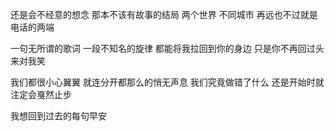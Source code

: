还是会不经意的想念
那本不该有故事的结局
两个世界 不同城市
再远也不过就是电话的两端

一句无所谓的歌词
一段不知名的旋律
都能将我拉回到你的身边
只是你不再回过头来对我笑

我们都很小心翼翼
就连分开都那么的悄无声息
我们究竟做错了什么
还是开始时就注定会戛然止步

我想回到过去的每句早安
